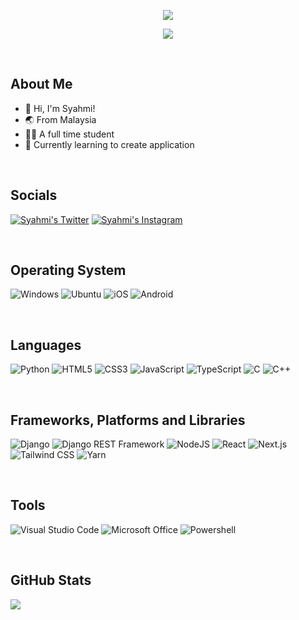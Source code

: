 <p align="center">
  <img src="https://readme-typing-svg.herokuapp.com?font=Fira&color=840BDF&center=true&vCenter=true&width=500&lines=Hello+there%2C+I'm+Syahmi!;Welcome+to+my+GitHub+profile+%3A);Nice+to+meet+you!">
</p>
<p align="center">
  <img src=https://komarev.com/ghpvc/?username=syhmi&color=blueviolet&style=flat-square /></a>
</p>

<br/>

## About Me

- 👋 Hi, I'm Syahmi!
- 🌏 From Malaysia
- 👨‍🎓 A full time student
- 🌱 Currently learning to create application
  <!-- - 👀 I'm interested in -->
  <!-- - 📫 You can reach me  -->

<br />

## Socials

[<img src="https://img.shields.io/badge/hasyihori-%231DA1F2.svg?style=for-the-badge&logo=Twitter&logoColor=white" title="Syahmi's Twitter" />][twitter]
[<img src="https://img.shields.io/badge/hasyihori-%23E4405F.svg?style=for-the-badge&logo=Instagram&logoColor=white" title="Syahmi's Instagram" />][instagram]

<br />

## Operating System

![Windows](https://img.shields.io/badge/Windows-0078D6?style=for-the-badge&logo=windows&logoColor=white)
![Ubuntu](https://img.shields.io/badge/Ubuntu-E95420?style=for-the-badge&logo=ubuntu&logoColor=white)
![iOS](https://img.shields.io/badge/iOS-000000?style=for-the-badge&logo=ios&logoColor=white)
![Android](https://img.shields.io/badge/Android-3DDC84?style=for-the-badge&logo=android&logoColor=white)

<br/>

## Languages

![Python](https://img.shields.io/badge/python-3670A0?style=for-the-badge&logo=python&logoColor=ffdd54)
![HTML5](https://img.shields.io/badge/html5-%23E34F26.svg?style=for-the-badge&logo=html5&logoColor=white)
![CSS3](https://img.shields.io/badge/css3-%231572B6.svg?style=for-the-badge&logo=css3&logoColor=white)
![JavaScript](https://img.shields.io/badge/javascript-%23323330.svg?style=for-the-badge&logo=javascript&logoColor=%23F7DF1E)
![TypeScript](https://img.shields.io/badge/TypeScript-007ACC?style=for-the-badge&logo=typescript&logoColor=white)
![C](https://img.shields.io/badge/c-%2300599C.svg?style=for-the-badge&logo=c&logoColor=white)
![C++](https://img.shields.io/badge/c++-%2300599C.svg?style=for-the-badge&logo=c%2B%2B&logoColor=white)

<br />

## Frameworks, Platforms and Libraries

![Django](https://img.shields.io/badge/django-%23092E20.svg?style=for-the-badge&logo=django&logoColor=white)
![Django REST Framework](https://img.shields.io/badge/DJANGO-REST-ff1709?style=for-the-badge&logo=django&logoColor=white&color=ff1709&labelColor=gray)
![NodeJS](https://img.shields.io/badge/node.js-6DA55F?style=for-the-badge&logo=node.js&logoColor=white)
![React](https://img.shields.io/badge/React-20232A?style=for-the-badge&logo=react&logoColor=61DAFB)
![Next.js](https://img.shields.io/badge/Next-black?style=for-the-badge&logo=next.js&logoColor=white)
![Tailwind CSS](https://img.shields.io/badge/Tailwind_CSS-38B2AC?style=for-the-badge&logo=tailwind-css&logoColor=white)
![Yarn](https://img.shields.io/badge/yarn-%232C8EBB.svg?style=for-the-badge&logo=yarn&logoColor=white)

<br />

## Tools

![Visual Studio Code](https://img.shields.io/badge/Visual%20Studio%20Code-0078d7.svg?style=for-the-badge&logo=visual-studio-code&logoColor=white)
![Microsoft Office](https://img.shields.io/badge/Microsoft_Office-D83B01?style=for-the-badge&logo=microsoft-office&logoColor=white)
![Powershell](https://img.shields.io/badge/Powershell-2CA5E0?style=for-the-badge&logo=powershell&logoColor=white)

<br />

## GitHub Stats

<img align="left" src="https://github-readme-stats.vercel.app/api?username=syhmi&show_icons=true&hide_border=true&theme=shades-of-purple&count_private=true&custom_title=My%20Stats" />

[twitter]: https://twitter.com/hasyihori
[instagram]: https://instagram.com/hasyihori
